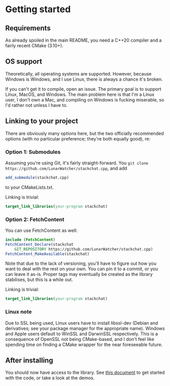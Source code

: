 # Getting started


## Requirements

As already spoiled in the main README, you need a C++20 compiler and a fairly recent CMake (3.10+). 

## OS support

Theoretically, all operating systems are supported. However, because Windows is Windows, and I use Linux, there is always a chance it's broken.

If you can't get it to compile, open an issue. The primary goal is to support Linux, MacOS, and Windows. The main problem here is that I'm a Linux user, I don't own a Mac, and compiling on Windows is fucking miserable, so I'd rather not unless I have to.


## Linking to your project

There are obviously many options here, but the two officially recommended options (with no particular preference; they're both equally good), re:

### Option 1: Submodules

Assuming you're using Git, it's fairly straight-forward. You `git clone https://github.com/LunarWatcher/stackchat.cpp`, and add
```cmake
add_submodule(stackchat.cpp)
```

to your CMakeLists.txt.

Linking is trivial:
```cmake
target_link_libraries(your-program stackchat)
```

### Option 2: FetchContent

You can use FetchContent as well:
```cmake
include (FetchContent)
FetchContent_Declare(stackchat
    GIT_REPOSITORY https://github.com/LunarWatcher/stackchat.cpp)
FetchContent_MakeAvailable(stackchat)
```

Note that due to the lack of versioning, you'll have to figure out how you want to deal with the rest on your own. You can pin it to a commit, or you can leave it as-is. Proper tags may eventually be created as the library stabilises, but this is a while out.

Linking is trivial:
```cmake
target_link_libraries(your-program stackchat)
```

### Linux note

Due to SSL being used, Linux users have to install libssl-dev (Debian and derivatives; see your package manager for the appropriate name). Windows and Apple users default to WinSSL and DarwinSSL respectively. This is a consequence of OpenSSL not being CMake-based, and I don't feel like spending time on finding a CMake wrapper for the near foreseeable future.

## After installing

You should now have access to the library. See [this document](Connecting-to-chat.md) to get started with the code, or take a look at the demos.
